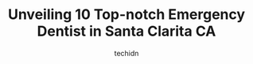 ---
layout: ampstory
image: https://i0.wp.com/www.depkes.org/wp-content/uploads/2023/06/emergency-dentist-0-in-santa-clarita-ca-1685858339.jpeg?resize=640,853
author: techidn
featured: false
description: Discover the impressive array of Emergency Dentist options in Santa Clarita CA, where you can find 10 of the largest Emergency Dentist establishments in the area. From renowned classics to h
title: Unveiling 10 Top-notch Emergency Dentist in Santa Clarita CA
cover:
   title: Unveiling 10 Top-notch Emergency Dentist in Santa Clarita CA
   subtitle: Rickpate
   background: https://www.depkes.org/wp-content/uploads/2023/06/emergency-dentist-0-in-santa-clarita-ca-1685858339.jpeg

pages: 
 - layout: thirds
   top: <h1>#1 White Crown Dental</h1>
   bottom: "<p>I highly recommend White Crown Dental!Dr. Henry Sobol and his team are so personable- Eddie and Nadya! professional and welcoming. They are an expert of their craft and v</p>"
   background: https://www.depkes.org/wp-content/uploads/2023/06/emergency-dentist-1-in-santa-clarita-ca-1685858340.jpeg
   backgroundblur: true
 - layout: thirds
   top: <h1>#2 Villar Dentistry & Orthodontics</h1>
   bottom: "<p>I have been a patient at Villar Dentistry & Orthodontics for two years now and every visit is a great experience. From the moment I walk in, I could tell that Dr.Villar i</p>"
   background: https://www.depkes.org/wp-content/uploads/2023/06/emergency-dentist-2-in-santa-clarita-ca-1685858341.jpeg
   cta:
      link: https://www.depkes.org/blog/unveiling-10-top-notch-emergency-dentist-in-santa-clarita-ca/
      text: Unveiling 10 Top-notch Emergency Dentist in Santa Clarita CA
 - layout: thirds
   top: <h1>#3 Aesthetic Dental & Specialty Center</h1>
   bottom: "<p>25425 Orchard Village Rd Ste 100, Santa Clarita, CA 91355, United States</p>"
   background: https://www.depkes.org/wp-content/uploads/2023/06/emergency-dentist-3-in-santa-clarita-ca-1685858341.jpeg
   cta:
      link: https://www.depkes.org/blog/unveiling-10-top-notch-emergency-dentist-in-santa-clarita-ca/
      text: Unveiling 10 Top-notch Emergency Dentist in Santa Clarita CA
 - layout: thirds
   top: <h1>#4 Family Tree Dentistry, Sarah J. Phillips, D.D.S.</h1>
   bottom: "<p>26415 Carl Boyer Dr #200, Santa Clarita, CA 91350, United States</p>"
   background: https://images.unsplash.com/photo-1515405295579-ba7b45403062?ixlib=rb-4.0.3&ixid=MnwxMjA3fDB8MHxwaG90by1wYWdlfHx8fGVufDB8fHx8&auto=format&fit=crop&w=640&h=853&q=80
   cta:
      link: https://www.depkes.org/blog/unveiling-10-top-notch-emergency-dentist-in-santa-clarita-ca/
      text: Unveiling 10 Top-notch Emergency Dentist in Santa Clarita CA
 - layout: thirds
   top: <h1>#5 Harmony Dental of Santa Clarita</h1>
   bottom: "<p>28200 Bouquet Canyon Rd Suite #M, Santa Clarita, CA 91350, United States</p>"
   background: https://images.unsplash.com/photo-1534312527009-56c7016453e6?ixlib=rb-4.0.3&ixid=MnwxMjA3fDB8MHxwaG90by1wYWdlfHx8fGVufDB8fHx8&auto=format&fit=crop&w=640&h=853&q=80
   cta:
      link: https://www.depkes.org/blog/unveiling-10-top-notch-emergency-dentist-in-santa-clarita-ca/
      text: Unveiling 10 Top-notch Emergency Dentist in Santa Clarita CA
 - layout: thirds
   top: <h1>#6 Smile City Dental</h1>
   bottom: "<p>23884 Copper Hill Dr, Valencia, CA 91354, United States</p>"
   background: https://images.unsplash.com/photo-1488554378835-f7acf46e6c98?ixlib=rb-4.0.3&ixid=MnwxMjA3fDB8MHxwaG90by1wYWdlfHx8fGVufDB8fHx8&auto=format&fit=crop&w=640&h=853&q=80
   cta:
      link: https://www.depkes.org/blog/unveiling-10-top-notch-emergency-dentist-in-santa-clarita-ca/
      text: Unveiling 10 Top-notch Emergency Dentist in Santa Clarita CA
 - layout: thirds
   top: <h1>#7 Gentle Dental Santa Clarita</h1>
   bottom: "<p>27661 Bouquet Canyon Rd, Santa Clarita, CA 91350, United States</p>"
   background: https://images.unsplash.com/photo-1533998839656-76f5e4b2bccb?ixlib=rb-4.0.3&ixid=MnwxMjA3fDB8MHxwaG90by1wYWdlfHx8fGVufDB8fHx8&auto=format&fit=crop&w=640&h=853&q=80
   cta:
      link: https://www.depkes.org/blog/unveiling-10-top-notch-emergency-dentist-in-santa-clarita-ca/
      text: Unveiling 10 Top-notch Emergency Dentist in Santa Clarita CA
 - layout: thirds
   middle: Continue reading...
   background: https://images.unsplash.com/photo-1510906594845-bc082582c8cc?ixlib=rb-4.0.3&ixid=MnwxMjA3fDB8MHxwaG90by1wYWdlfHx8fGVufDB8fHx8&auto=format&fit=crop&w=640&h=853&q=80
   cta:
      link: https://www.depkes.org/blog/unveiling-10-top-notch-emergency-dentist-in-santa-clarita-ca/
      text: Unveiling 10 Top-notch Emergency Dentist in Santa Clarita CA
      
---